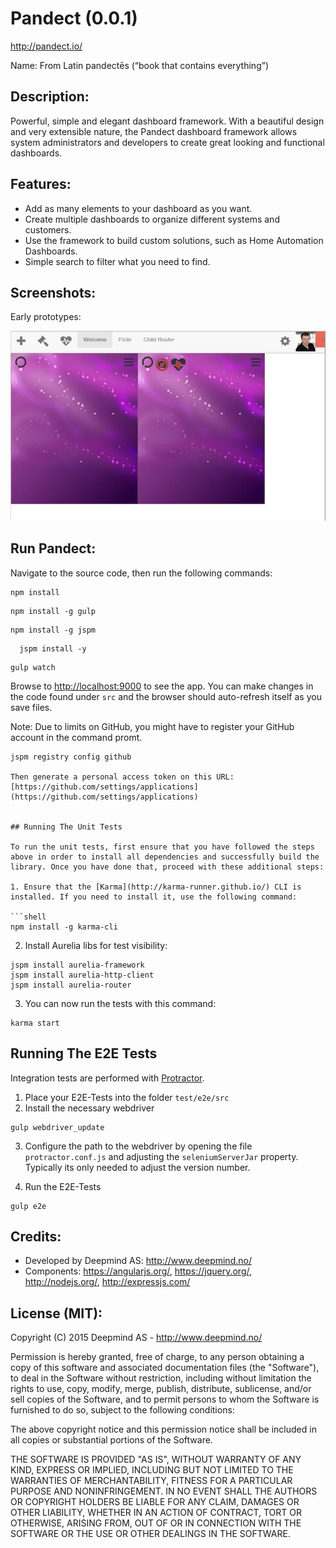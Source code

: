 Pandect (0.0.1)
============

http://pandect.io/

Name: From Latin pandectēs (“book that contains everything”)

## Description:

Powerful, simple and elegant dashboard framework. With a beautiful design and very extensible nature, 
the Pandect dashboard framework allows system administrators and developers to create great looking
and functional dashboards.

## Features:

- Add as many elements to your dashboard as you want.
- Create multiple dashboards to organize different systems and customers.
- Use the framework to build custom solutions, such as Home Automation Dashboards.
- Simple search to filter what you need to find.

## Screenshots:

Early prototypes:

![Home Screen](/img/pandect-prototype-1.png?raw=true "Prototype 1")

## Run Pandect:

Navigate to the source code, then run the following commands:

```shell
npm install
```
  
```shell
npm install -g gulp
```

```shell
npm install -g jspm
```

```shell
  jspm install -y
```

```shell
gulp watch
```
  
Browse to [http://localhost:9000](http://localhost:9000) to see the app. You can make changes in the code found under `src` and the browser should auto-refresh itself as you save files.

Note: Due to limits on GitHub, you might have to register your GitHub account in the command promt.

```shell
jspm registry config github

Then generate a personal access token on this URL:
[https://github.com/settings/applications](https://github.com/settings/applications)


## Running The Unit Tests

To run the unit tests, first ensure that you have followed the steps above in order to install all dependencies and successfully build the library. Once you have done that, proceed with these additional steps:

1. Ensure that the [Karma](http://karma-runner.github.io/) CLI is installed. If you need to install it, use the following command:

```shell
npm install -g karma-cli
```

2. Install Aurelia libs for test visibility:

```shell
jspm install aurelia-framework
jspm install aurelia-http-client
jspm install aurelia-router
```

3. You can now run the tests with this command:

```shell
karma start
```

## Running The E2E Tests
Integration tests are performed with [Protractor](http://angular.github.io/protractor/#/).

1. Place your E2E-Tests into the folder ```test/e2e/src```
2. Install the necessary webdriver

  ```shell
  gulp webdriver_update
  ```

3. Configure the path to the webdriver by opening the file ```protractor.conf.js``` and adjusting the ```seleniumServerJar``` property. Typically its only needed to adjust the version number.

4. Run the E2E-Tests

  ```shell
  gulp e2e
  ```

## Credits:
- Developed by Deepmind AS: http://www.deepmind.no/
- Components: https://angularjs.org/, https://jquery.org/, http://nodejs.org/, http://expressjs.com/

## License (MIT):

Copyright (C) 2015 Deepmind AS - http://www.deepmind.no/

Permission is hereby granted, free of charge, to any person obtaining
a copy of this software and associated documentation files (the
"Software"), to deal in the Software without restriction, including
without limitation the rights to use, copy, modify, merge, publish,
distribute, sublicense, and/or sell copies of the Software, and to
permit persons to whom the Software is furnished to do so, subject to
the following conditions:

The above copyright notice and this permission notice shall be
included in all copies or substantial portions of the Software.

THE SOFTWARE IS PROVIDED "AS IS", WITHOUT WARRANTY OF ANY KIND,
EXPRESS OR IMPLIED, INCLUDING BUT NOT LIMITED TO THE WARRANTIES OF
MERCHANTABILITY, FITNESS FOR A PARTICULAR PURPOSE AND
NONINFRINGEMENT. IN NO EVENT SHALL THE AUTHORS OR COPYRIGHT HOLDERS BE
LIABLE FOR ANY CLAIM, DAMAGES OR OTHER LIABILITY, WHETHER IN AN ACTION
OF CONTRACT, TORT OR OTHERWISE, ARISING FROM, OUT OF OR IN CONNECTION
WITH THE SOFTWARE OR THE USE OR OTHER DEALINGS IN THE SOFTWARE.
